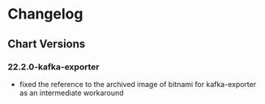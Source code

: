 # Changelog

## Chart Versions

### 22.2.0-kafka-exporter

- fixed the reference to the archived image of bitnami for kafka-exporter as an intermediate workaround
